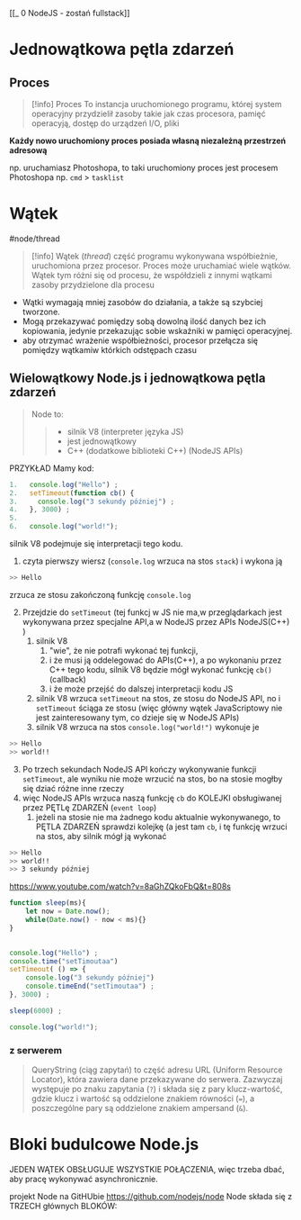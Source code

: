 [[_ 0 NodeJS - zostań fullstack]]


# Jednowątkowa pętla zdarzeń

## Proces
>[!info] Proces
>To instancja uruchomionego programu, której system operacyjny przydzielił zasoby takie jak czas procesora, pamięć operacyją, dostęp do urządzeń I/O, pliki

**Każdy nowo uruchomiony proces posiada własną niezależną przestrzeń adresową**

np. uruchamiasz Photoshopa, to taki uruchomiony proces jest procesem Photoshopa
np. `cmd` > `tasklist`


# Wątek
#node/thread

>[!info] Wątek (*thread*)
>część programu wykonywana współbieżnie, uruchomiona przez procesor. Proces może uruchamiać wiele wątków. Wątek tym różni się od procesu, że współdzieli z innymi wątkami zasoby przydzielone dla procesu

- Wątki wymagają mniej zasobów do działania, a także są szybciej tworzone. 
- Mogą przekazywać pomiędzy sobą dowolną ilość danych bez ich kopiowania, jedynie przekazując sobie wskaźniki w pamięci operacyjnej.
- aby otrzymać wrażenie współbieżności, procesor przełącza się pomiędzy wątkamiw którkich odstępach czasu


## Wielowątkowy Node.js i jednowątkowa pętla zdarzeń

>  Node to:
>>  - silnik V8 (interpreter języka JS)
>> 	 - jest jednowątkowy
>>  - C++ (dodatkowe biblioteki C++) (NodeJS APIs)


PRZYKŁAD
Mamy kod:
```js
1.   console.log("Hello") ;
2.   setTimeout(function cb() {
3. 	   console.log("3 sekundy później") ;
4.   }, 3000) ;
5.
6.   console.log("world!");
```

silnik V8 podejmuje się interpretacji tego kodu.
1. czyta pierwszy wiersz (`console.log` wrzuca na stos `stack`) i wykona ją
```bash
>> Hello
```
zrzuca ze stosu zakończoną funkcję `console.log`

2. Przejdzie do `setTimeout` (tej funkcj w JS nie ma,w  przeglądarkach jest wykonywana przez specjalne API,a w NodeJS przez APIs NodeJS(C++) )
	1. silnik V8 
		1. "wie", że nie potrafi wykonać tej funkcji,
		2. i że musi ją oddelegować do APIs(C++), a po wykonaniu przez C++ tego kodu, silnik V8 będzie mógł wykonać funkcję `cb()` (callback)
		3. i że może przejść do dalszej interpretacji kodu JS
	2. silnik V8 wrzuca `setTimeout` na stos, ze stosu do NodeJS API, no i `setTimeout` ściąga ze stosu (więc główny wątek JavaScriptowy nie jest zainteresowany tym, co dzieje się w NodeJS APIs)
	3. silnik V8 wrzuca na stos `console.log("world!")` wykonuje je
```bash
>> Hello
>> world!!
```
3. Po trzech sekundach NodeJS API kończy wykonywanie funkcji `setTimeout`, ale wyniku nie może wrzucić na stos, bo na stosie mogłby się dziać różne inne rzeczy 
4. więc NodeJS APIs wrzuca naszą funkcję `cb` do KOLEJKI obsługiwanej przez PĘTLę ZDARZEŃ (`event loop`) 
	1. jeżeli na stosie nie ma żadnego kodu aktualnie wykonywanego, to PĘTLA ZDARZEŃ sprawdzi kolejkę (a jest tam `cb`, i tę funkcję wrzuci na stos, aby silnik mógł ją wykonać
```bash
>> Hello
>> world!!
>> 3 sekundy później
```

https://www.youtube.com/watch?v=8aGhZQkoFbQ&t=808s

```js
function sleep(ms){
    let now = Date.now();
    while(Date.now() - now < ms){}
}
 

console.log("Hello") ;
console.time("setTimoutaa")
setTimeout( () => {
    console.log("3 sekundy później")
    console.timeEnd("setTimoutaa") ;    
}, 3000) ;

sleep(6000) ;

console.log("world!");
```


### z serwerem 
> QueryString (ciąg zapytań) to część adresu URL (Uniform Resource Locator), która zawiera dane przekazywane do serwera. Zazwyczaj występuje po znaku zapytania (`?`) i składa się z pary klucz-wartość, gdzie klucz i wartość są oddzielone znakiem równości (` = `), a poszczególne pary są oddzielone znakiem ampersand (`&`).








# Bloki budulcowe Node.js

JEDEN WĄTEK OBSŁUGUJE WSZYSTKIE POŁĄCZENIA,
więc trzeba dbać, aby pracę wykonywać asynchronicznie.

projekt Node na GitHUbie
https://github.com/nodejs/node
Node składa się z TRZECH głównych BLOKÓW:





